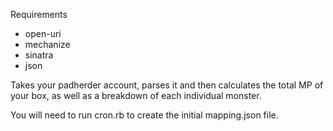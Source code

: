 Requirements

* open-uri
* mechanize
* sinatra
* json

Takes your padherder account, parses it and then calculates the total MP of your box, as well as a breakdown of each individual monster. 

You will need to run cron.rb to create the initial mapping.json file. 
